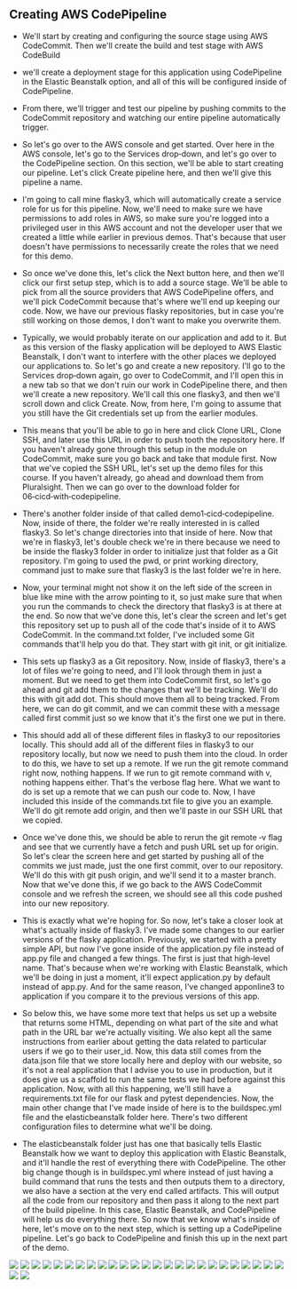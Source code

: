 ## Creating AWS CodePipeline ##
- We'll start by creating and configuring the source stage using AWS CodeCommit. Then we'll create the build and test stage with AWS CodeBuild

- we'll create a deployment stage for this application using CodePipeline in the Elastic Beanstalk option, and all of this will be configured inside of CodePipeline. 

- From there, we'll trigger and test our pipeline by pushing commits to the CodeCommit repository and watching our entire pipeline automatically trigger. 

- So let's go over to the AWS console and get started. Over here in the AWS console, let's go to the Services drop‑down, and let's go over to the CodePipeline section. On this section, we'll be able to start creating our pipeline. Let's click Create pipeline here, and then we'll give this pipeline a name. 

- I'm going to call mine flasky3, which will automatically create a service role for us for this pipeline. Now, we'll need to make sure we have permissions to add roles in AWS, so make sure you're logged into a privileged user in this AWS account and not the developer user that we created a little while earlier in previous demos. That's because that user doesn't have permissions to necessarily create the roles that we need for this demo. 

- So once we've done this, let's click the Next button here, and then we'll click our first setup step, which is to add a source stage. We'll be able to pick from all the source providers that AWS CodePipeline offers, and we'll pick CodeCommit because that's where we'll end up keeping our code. Now, we have our previous flasky repositories, but in case you're still working on those demos, I don't want to make you overwrite them. 

- Typically, we would probably iterate on our application and add to it. But as this version of the flasky application will be deployed to AWS Elastic Beanstalk, I don't want to interfere with the other places we deployed our applications to. So let's go and create a new repository. I'll go to the Services drop‑down again, go over to CodeCommit, and I'll open this in a new tab so that we don't ruin our work in CodePipeline there, and then we'll create a new repository. We'll call this one flasky3, and then we'll scroll down and click Create. Now, from here, I'm going to assume that you still have the Git credentials set up from the earlier modules. 

- This means that you'll be able to go in here and click Clone URL, Clone SSH, and later use this URL in order to push tooth the repository here. If you haven't already gone through this setup in the module on CodeCommit, make sure you go back and take that module first. Now that we've copied the SSH URL, let's set up the demo files for this course. If you haven't already, go ahead and download them from Pluralsight. Then we can go over to the download folder for 06‑cicd‑with‑codepipeline. 

- There's another folder inside of that called demo1‑cicd‑codepipeline. Now, inside of there, the folder we're really interested in is called flasky3. So let's change directories into that inside of here. Now that we're in flasky3, let's double check we're in there because we need to be inside the flasky3 folder in order to initialize just that folder as a Git repository. I'm going to used the pwd, or print working directory, command just to make sure that flasky3 is the last folder we're in here. 

- Now, your terminal might not show it on the left side of the screen in blue like mine with the arrow pointing to it, so just make sure that when you run the commands to check the directory that flasky3 is at there at the end. So now that we've done this, let's clear the screen and let's get this repository set up to push all of the code that's inside of it to AWS CodeCommit. In the command.txt folder, I've included some Git commands that'll help you do that. They start with git init, or git initialize. 

- This sets up flasky3 as a Git repository. Now, inside of flasky3, there's a lot of files we're going to need, and I'll look through them in just a moment. But we need to get them into CodeCommit first, so let's go ahead and git add them to the changes that we'll be tracking. We'll do this with git add dot. This should move them all to being tracked. From here, we can do git commit, and we can commit these with a message called first commit just so we know that it's the first one we put in there. 

- This should add all of these different files in flasky3 to our repositories locally. This should add all of the different files in flasky3 to our repository locally, but now we need to push them into the cloud. In order to do this, we have to set up a remote. If we run the git remote command right now, nothing happens. If we run to git remote command with v, nothing happens either. That's the verbose flag here. What we want to do is set up a remote that we can push our code to. Now, I have included this inside of the commands.txt file to give you an example. We'll do git remote add origin, and then we'll paste in our SSH URL that we copied. 

- Once we've done this, we should be able to rerun the git remote ‑v flag and see that we currently have a fetch and push URL set up for origin. So let's clear the screen here and get started by pushing all of the commits we just made, just the one first commit, over to our repository. We'll do this with git push origin, and we'll send it to a master branch. Now that we've done this, if we go back to the AWS CodeCommit console and we refresh the screen, we should see all this code pushed into our new repository. 

- This is exactly what we're hoping for. So now, let's take a closer look at what's actually inside of flasky3. I've made some changes to our earlier versions of the flasky application. Previously, we started with a pretty simple API, but now I've gone inside of the application.py file instead of app.py file and changed a few things. The first is just that high‑level name. That's because when we're working with Elastic Beanstalk, which we'll be doing in just a moment, it'll expect application.py by default instead of app.py. And for the same reason, I've changed apponline3 to application if you compare it to the previous versions of this app. 

- So below this, we have some more text that helps us set up a website that returns some HTML, depending on what part of the site and what path in the URL bar we're actually visiting. We also kept all the same instructions from earlier about getting the data related to particular users if we go to their user_id. Now, this data still comes from the data.json file that we store locally here and deploy with our website, so it's not a real application that I advise you to use in production, but it does give us a scaffold to run the same tests we had before against this application. Now, with all this happening, we'll still have a requirements.txt file for our flask and pytest dependencies. Now, the main other change that I've made inside of here is to the buildspec.yml file and the elasticbeanstalk folder here. There's two different configuration files to determine what we'll be doing. 

- The elasticbeanstalk folder just has one that basically tells Elastic Beanstalk how we want to deploy this application with Elastic Beanstalk, and it'll handle the rest of everything there with CodePipeline. The other big change though is in buildspec.yml where instead of just having a build command that runs the tests and then outputs them to a directory, we also have a section at the very end called artifacts. This will output all the code from our repository and then pass it along to the next part of the build pipeline. In this case, Elastic Beanstalk, and CodePipeline will help us do everything there. So now that we know what's inside of here, let's move on to the next step, which is setting up a CodePipeline pipeline. Let's go back to CodePipeline and finish this up in the next part of the demo.

<img src="img/img1.png"/>
<img src="img/img2.png"/>
<img src="img/img3.png"/>
<img src="img/img4.png"/>
<img src="img/img5.png"/>
<img src="img/img6.png"/>
<img src="img/img7.png"/>
<img src="img/img8.png"/>
<img src="img/img9.png"/>
<img src="img/img10.png"/>
<img src="img/img11.png"/>
<img src="img/img12.png"/>
<img src="img/img13.png"/>
<img src="img/img14.png"/>
<img src="img/img15.png"/>
<img src="img/img16.png"/>
<img src="img/img17.png"/>
<img src="img/img18.png"/>
<img src="img/img19.png"/>
<img src="img/img20.png"/>
<img src="img/img21.png"/>
<img src="img/img22.png"/>
<img src="img/img23.png"/>
<img src="img/img24.png"/>
<img src="img/img25.png"/>
<img src="img/img26.png"/>
<img src="img/img27.png"/>